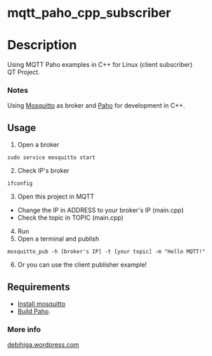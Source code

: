 # mqtt_paho_cpp_subscriber

# Description
Using MQTT Paho examples in C++ for Linux (client subscriber)  
QT Project.

### Notes
Using [Mosquitto](http://mosquitto.org/) as broker and [Paho](http://www.eclipse.org/paho/) for development in C++.

## Usage 
1) Open a broker
```
sudo service mosquitto start 
```
2) Check IP's broker
```
ifconfig
```
3) Open this project in MQTT
  - Change the IP in ADDRESS to your broker's IP (main.cpp)
  - Check the topic in TOPIC (main.cpp)
4) Run
5) Open a terminal and publish
```
mosquitto_pub -h [broker's IP] -t [your topic] -m "Hello MQTT!"
```
6) Or you can use the client publisher example!

## Requirements
- [Install mosquitto](http://mosquitto.org/download/)
- [Build Paho](http://www.eclipse.org/paho/clients/cpp/).

### More info
[debihiga.wordpress.com](https://debihiga.wordpress.com/)
